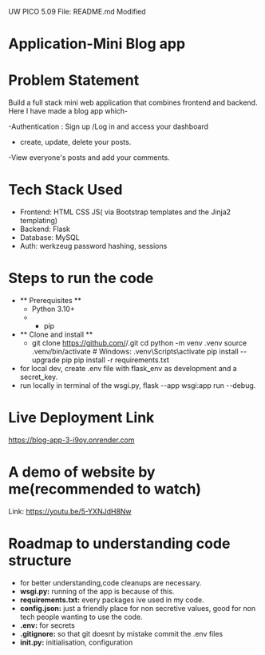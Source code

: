   UW PICO 5.09                    File: README.md                     Modified  

# Application-Mini Blog app

# Problem Statement
Build a full stack mini web application that combines frontend and backend.
Here I have made a blog app which-

-Authentication : Sign up /Log in and access your dashboard   
 - create, update, delete your posts.

-View everyone's posts and add your comments.


               
# Tech Stack Used
- Frontend: HTML CSS JS( via Bootstrap templates and the Jinja2 templating)    
- Backend: Flask      
- Database: MySQL
- Auth: werkzeug password hashing, sessions

# Steps to run the code 
- ** Prerequisites **
     - Python 3.10+
     - - pip
- ** Clone and install **
  - git clone https://github.com/<your-username>/<repo>.git
    cd <repo>
    python -m venv .venv
    source .venv/bin/activate    # Windows: .venv\Scripts\activate
    pip install --upgrade pip
    pip install -r requirements.txt  
- for local dev, create .env file with flask_env as development and a secret_key.
- run locally in terminal of the wsgi.py,  flask --app wsgi:app run --debug.

# Live Deployment Link
https://blog-app-3-i9oy.onrender.com

# A demo of website by me(recommended to watch)
Link: https://youtu.be/5-YXNJdH8Nw

# Roadmap to understanding code structure
- for better understanding,code cleanups are necessary.
- **wsgi.py:** running of the app is because of this.
- **requirements.txt:** every packages ive used in my code.
- **config.json:** just a friendly place for non secretive values, good for non tech people wanting to use the code.
- **.env:** for secrets
- **.gitignore:** so that git doesnt by mistake commit the .env files 
- **__init__.py:** initialisation, configuration



